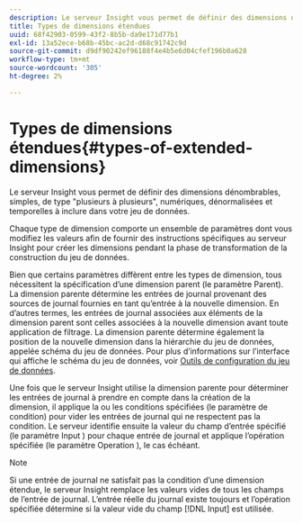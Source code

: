 ```yaml
---
description: Le serveur Insight vous permet de définir des dimensions dénombrables, simples, de type "plusieurs à plusieurs", numériques, dénormalisées et temporelles à inclure dans votre jeu de données.
title: Types de dimensions étendues
uuid: 68f42903-0599-43f2-8b5b-da9e171d77b1
exl-id: 13a52ece-b68b-45bc-ac2d-d68c91742c9d
source-git-commit: d9df90242ef96188f4e4b5e6d04cfef196b0a628
workflow-type: tm+mt
source-wordcount: '305'
ht-degree: 2%

---
```


# Types de dimensions étendues{#types-of-extended-dimensions}

Le serveur Insight vous permet de définir des dimensions dénombrables, simples, de type &quot;plusieurs à plusieurs&quot;, numériques, dénormalisées et temporelles à inclure dans votre jeu de données.

Chaque type de dimension comporte un ensemble de paramètres dont vous modifiez les valeurs afin de fournir des instructions spécifiques au serveur Insight pour créer les dimensions pendant la phase de transformation de la construction du jeu de données.

Bien que certains paramètres diffèrent entre les types de dimension, tous nécessitent la spécification d’une dimension parent (le paramètre Parent). La dimension parente détermine les entrées de journal provenant des sources de journal fournies en tant qu’entrée à la nouvelle dimension. En d’autres termes, les entrées de journal associées aux éléments de la dimension parent sont celles associées à la nouvelle dimension avant toute application de filtrage. La dimension parente détermine également la position de la nouvelle dimension dans la hiérarchie du jeu de données, appelée schéma du jeu de données. Pour plus d’informations sur l’interface qui affiche le schéma du jeu de données, voir [Outils de configuration du jeu de données](../../../../home/c-dataset-const-proc/c-dataset-config-tools/c-dataset-config-tools.md#concept-6e058b7691834cf79dcfd1573f78d4f5).

Une fois que le serveur Insight utilise la dimension parente pour déterminer les entrées de journal à prendre en compte dans la création de la dimension, il applique la ou les conditions spécifiées (le paramètre de condition) pour vider les entrées de journal qui ne respectent pas la condition. Le serveur identifie ensuite la valeur du champ d’entrée spécifié (le paramètre Input ) pour chaque entrée de journal et applique l’opération spécifiée (le paramètre Operation ), le cas échéant.

>[!NOTE]
>
>Si une entrée de journal ne satisfait pas la condition d’une dimension étendue, le serveur Insight remplace les valeurs vides de tous les champs de l’entrée de journal. L’entrée réelle du journal existe toujours et l’opération spécifiée détermine si la valeur vide du champ [!DNL Input] est utilisée.
